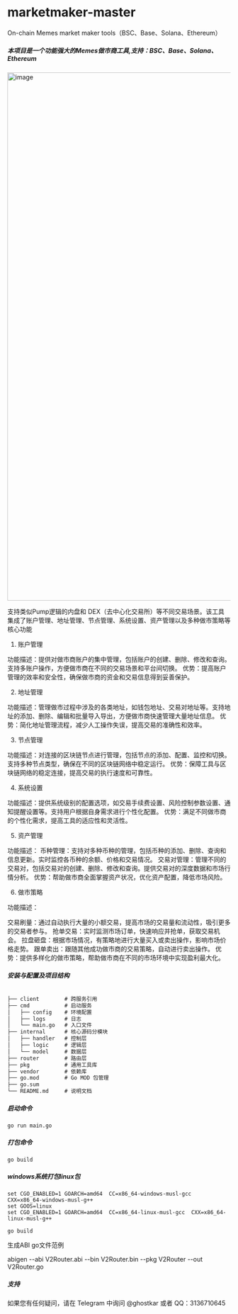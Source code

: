 # marketmaker-master
On-chain Memes market maker tools（BSC、Base、Solana、Ethereum）


##### 本项目是一个功能强大的Memes做市商工具,支持：BSC、Base、Solana、Ethereum
<img width="1193" alt="image" src="https://github.com/user-attachments/assets/e140a345-c4b6-4e9a-8324-caa894d4de13" />


支持类似Pump逻辑的内盘和 DEX（去中心化交易所）等不同交易场景。该工具集成了账户管理、地址管理、节点管理、系统设置、资产管理以及多种做市策略等核心功能

1. 账户管理

功能描述：提供对做市商账户的集中管理，包括账户的创建、删除、修改和查询。支持多账户操作，方便做市商在不同的交易场景和平台间切换。
优势：提高账户管理的效率和安全性，确保做市商的资金和交易信息得到妥善保护。

2. 地址管理

功能描述：管理做市过程中涉及的各类地址，如钱包地址、交易对地址等。支持地址的添加、删除、编辑和批量导入导出，方便做市商快速管理大量地址信息。
优势：简化地址管理流程，减少人工操作失误，提高交易的准确性和效率。

3. 节点管理

功能描述：对连接的区块链节点进行管理，包括节点的添加、配置、监控和切换。支持多种节点类型，确保在不同的区块链网络中稳定运行。
优势：保障工具与区块链网络的稳定连接，提高交易的执行速度和可靠性。

4. 系统设置

功能描述：提供系统级别的配置选项，如交易手续费设置、风险控制参数设置、通知提醒设置等。支持用户根据自身需求进行个性化配置。
优势：满足不同做市商的个性化需求，提高工具的适应性和灵活性。

5. 资产管理

功能描述：
币种管理：支持对多种币种的管理，包括币种的添加、删除、查询和信息更新。实时监控各币种的余额、价格和交易情况。
交易对管理：管理不同的交易对，包括交易对的创建、删除、修改和查询。提供交易对的深度数据和市场行情分析。
优势：帮助做市商全面掌握资产状况，优化资产配置，降低市场风险。

6. 做市策略

功能描述：

交易刷量：通过自动执行大量的小额交易，提高市场的交易量和流动性，吸引更多的交易者参与。
抢单交易：实时监测市场订单，快速响应并抢单，获取交易机会。
拉盘砸盘：根据市场情况，有策略地进行大量买入或卖出操作，影响市场价格走势。
跟单卖出：跟随其他成功做市商的交易策略，自动进行卖出操作。
优势：提供多样化的做市策略，帮助做市商在不同的市场环境中实现盈利最大化。

##### 安装与配置及项目结构

```markdown

├── client        # 跨服务引用 
├── cmd           # 启动服务 
│   ├── config    # 环境配置
│   ├── logs      # 日志
│   └── main.go   # 入口文件
├── internal      # 核心源码分模块 
│   ├── handler   # 控制层
│   ├── logic     # 逻辑层
│   └── model     # 数据层
├── router        # 路由层
├── pkg           # 通用工具库 
├── vendor        # 依赖库
├── go.mod        # Go MOD 包管理
├── go.sum
└── README.md     # 说明文档

```

##### 启动命令

```
go run main.go

```

##### 打包命令

```
go build

```

##### windows系统打包linux包

```
set CGO_ENABLED=1 GOARCH=amd64  CC=x86_64-windows-musl-gcc  CXX=x86_64-windows-musl-g++ 
set GOOS=linux
set CGO_ENABLED=1 GOARCH=amd64  CC=x86_64-linux-musl-gcc  CXX=x86_64-linux-musl-g++ 

go build

```
生成ABI go文件范例

abigen --abi V2Router.abi --bin V2Router.bin --pkg V2Router --out V2Router.go

##### 支持

如果您有任何疑问，请在 Telegram 中询问 @ghostkar 或者 QQ：3136710645
